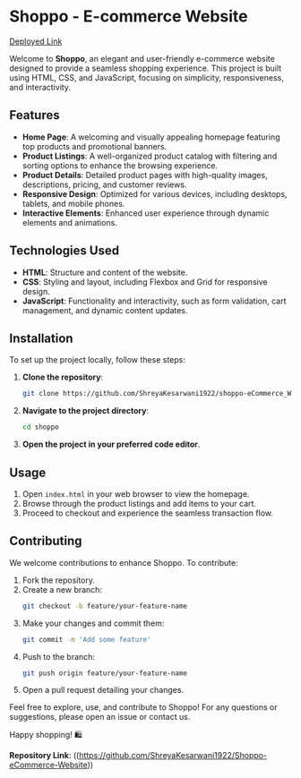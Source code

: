 # Shoppo - E-commerce Website

[Deployed Link](https://shreyakesarwani1922.github.io/Shoppo-eCommerce-Website/)

Welcome to **Shoppo**, an elegant and user-friendly e-commerce website designed to provide a seamless shopping experience. This project is built using HTML, CSS, and JavaScript, focusing on simplicity, responsiveness, and interactivity.

## Features

- **Home Page**: A welcoming and visually appealing homepage featuring top products and promotional banners.
- **Product Listings**: A well-organized product catalog with filtering and sorting options to enhance the browsing experience.
- **Product Details**: Detailed product pages with high-quality images, descriptions, pricing, and customer reviews.
- **Responsive Design**: Optimized for various devices, including desktops, tablets, and mobile phones.
- **Interactive Elements**: Enhanced user experience through dynamic elements and animations.

## Technologies Used

- **HTML**: Structure and content of the website.
- **CSS**: Styling and layout, including Flexbox and Grid for responsive design.
- **JavaScript**: Functionality and interactivity, such as form validation, cart management, and dynamic content updates.

## Installation

To set up the project locally, follow these steps:

1. **Clone the repository**:
   ```bash
   git clone https://github.com/ShreyaKesarwani1922/shoppo-eCommerce_Website.git
   ```
2. **Navigate to the project directory**:
   ```bash
   cd shoppo
   ```
3. **Open the project in your preferred code editor**.

## Usage

1. Open `index.html` in your web browser to view the homepage.
2. Browse through the product listings and add items to your cart.
3. Proceed to checkout and experience the seamless transaction flow.

## Contributing

We welcome contributions to enhance Shoppo. To contribute:

1. Fork the repository.
2. Create a new branch:
   ```bash
   git checkout -b feature/your-feature-name
   ```
3. Make your changes and commit them:
   ```bash
   git commit -m 'Add some feature'
   ```
4. Push to the branch:
   ```bash
   git push origin feature/your-feature-name
   ```
5. Open a pull request detailing your changes.


Feel free to explore, use, and contribute to Shoppo! For any questions or suggestions, please open an issue or contact us.

Happy shopping! 🛍️

**Repository Link**: ((https://github.com/ShreyaKesarwani1922/Shoppo-eCommerce-Website))
